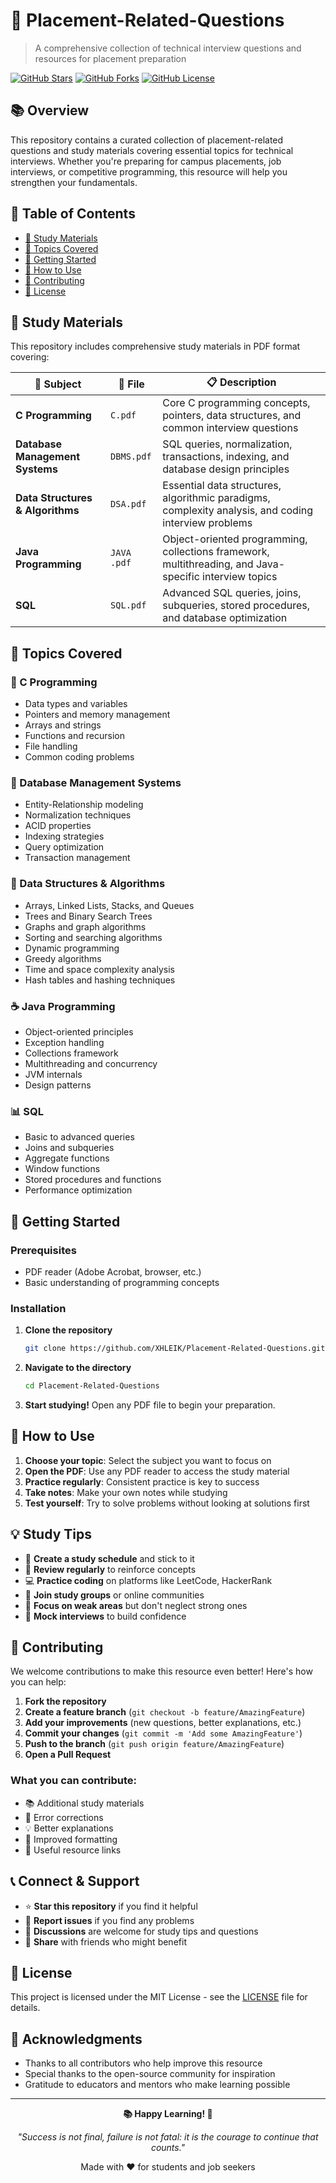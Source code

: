 # 🚀 Placement-Related-Questions

> A comprehensive collection of technical interview questions and resources for placement preparation

[![GitHub Stars](https://img.shields.io/github/stars/XHLEIK/Placement-Related-Questions?style=for-the-badge)](https://github.com/XHLEIK/Placement-Related-Questions/stargazers)
[![GitHub Forks](https://img.shields.io/github/forks/XHLEIK/Placement-Related-Questions?style=for-the-badge)](https://github.com/XHLEIK/Placement-Related-Questions/network/members)
[![GitHub License](https://img.shields.io/github/license/XHLEIK/Placement-Related-Questions?style=for-the-badge)](https://github.com/XHLEIK/Placement-Related-Questions/blob/main/LICENSE)

## 📚 Overview

This repository contains a curated collection of placement-related questions and study materials covering essential topics for technical interviews. Whether you're preparing for campus placements, job interviews, or competitive programming, this resource will help you strengthen your fundamentals.

## 📖 Table of Contents

- [📁 Study Materials](#-study-materials)
- [🎯 Topics Covered](#-topics-covered)
- [🚀 Getting Started](#-getting-started)
- [📝 How to Use](#-how-to-use)
- [🤝 Contributing](#-contributing)
- [📄 License](#-license)

## 📁 Study Materials

This repository includes comprehensive study materials in PDF format covering:

| 📂 Subject | 📄 File | 📋 Description |
|------------|---------|----------------|
| **C Programming** | `C.pdf` | Core C programming concepts, pointers, data structures, and common interview questions |
| **Database Management Systems** | `DBMS.pdf` | SQL queries, normalization, transactions, indexing, and database design principles |
| **Data Structures & Algorithms** | `DSA.pdf` | Essential data structures, algorithmic paradigms, complexity analysis, and coding interview problems |
| **Java Programming** | `JAVA .pdf` | Object-oriented programming, collections framework, multithreading, and Java-specific interview topics |
| **SQL** | `SQL.pdf` | Advanced SQL queries, joins, subqueries, stored procedures, and database optimization |

## 🎯 Topics Covered

### 🔧 C Programming
- Data types and variables
- Pointers and memory management
- Arrays and strings
- Functions and recursion
- File handling
- Common coding problems

### 💾 Database Management Systems
- Entity-Relationship modeling
- Normalization techniques
- ACID properties
- Indexing strategies
- Query optimization
- Transaction management

### 🧮 Data Structures & Algorithms
- Arrays, Linked Lists, Stacks, and Queues
- Trees and Binary Search Trees
- Graphs and graph algorithms
- Sorting and searching algorithms
- Dynamic programming
- Greedy algorithms
- Time and space complexity analysis
- Hash tables and hashing techniques

### ☕ Java Programming
- Object-oriented principles
- Exception handling
- Collections framework
- Multithreading and concurrency
- JVM internals
- Design patterns

### 📊 SQL
- Basic to advanced queries
- Joins and subqueries
- Aggregate functions
- Window functions
- Stored procedures and functions
- Performance optimization

## 🚀 Getting Started

### Prerequisites
- PDF reader (Adobe Acrobat, browser, etc.)
- Basic understanding of programming concepts

### Installation

1. **Clone the repository**
   ```bash
   git clone https://github.com/XHLEIK/Placement-Related-Questions.git
   ```

2. **Navigate to the directory**
   ```bash
   cd Placement-Related-Questions
   ```

3. **Start studying!**
   Open any PDF file to begin your preparation.

## 📝 How to Use

1. **Choose your topic**: Select the subject you want to focus on
2. **Open the PDF**: Use any PDF reader to access the study material
3. **Practice regularly**: Consistent practice is key to success
4. **Take notes**: Make your own notes while studying
5. **Test yourself**: Try to solve problems without looking at solutions first

## 💡 Study Tips

- 📅 **Create a study schedule** and stick to it
- 🔄 **Review regularly** to reinforce concepts
- 💻 **Practice coding** on platforms like LeetCode, HackerRank
- 👥 **Join study groups** or online communities
- 🎯 **Focus on weak areas** but don't neglect strong ones
- 📝 **Mock interviews** to build confidence

## 🤝 Contributing

We welcome contributions to make this resource even better! Here's how you can help:

1. **Fork the repository**
2. **Create a feature branch** (`git checkout -b feature/AmazingFeature`)
3. **Add your improvements** (new questions, better explanations, etc.)
4. **Commit your changes** (`git commit -m 'Add some AmazingFeature'`)
5. **Push to the branch** (`git push origin feature/AmazingFeature`)
6. **Open a Pull Request**

### What you can contribute:
- 📚 Additional study materials
- 🐛 Error corrections
- 💡 Better explanations
- 🎨 Improved formatting
- 🔗 Useful resource links

## 📞 Connect & Support

- ⭐ **Star this repository** if you find it helpful
- 🐛 **Report issues** if you find any problems
- 💬 **Discussions** are welcome for study tips and questions
- 🔗 **Share** with friends who might benefit

## 📄 License

This project is licensed under the MIT License - see the [LICENSE](LICENSE) file for details.

## 🙏 Acknowledgments

- Thanks to all contributors who help improve this resource
- Special thanks to the open-source community for inspiration
- Gratitude to educators and mentors who make learning possible

---

<div align="center">

**📚 Happy Learning! 🚀**

*"Success is not final, failure is not fatal: it is the courage to continue that counts."*

Made with ❤️ for students and job seekers

</div>